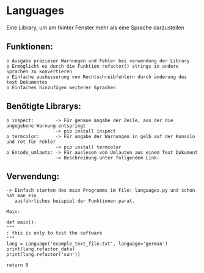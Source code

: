 # Languages
Eine Library, um am tkinter Fenster mehr als eine Sprache darzustellen

## Funktionen:
    o Ausgabe präzieser Warnungen und Fehler bei verwendung der Library
    o Ermöglicht es durch die Funktion refactor() strings in andere Sprachen zu konvertieren
    o Einfache ausbesserung von Rechtschreibfehlern durch änderung des text Dokumentes
    o Einfaches hinzufügen weiterer Sprachen

## Benötigte Librarys:
    o inspect:        -> Für genaue angabe der Zeile, aus der die angegebene Warnung entspringt
                      -> pip install inspect
    o termcolor:      -> Für angabe der Warnungen in gelb auf der Konsolo und rot für Fehler
                      -> pip install termcolor
    o Encode_umlauts: -> Für auslesen von Umlauten aus einem Text Dokument
                      -> Beschreibung unter follgendem Link:

## Verwendung:
    -> Einfach starten des main Programms im File: languages.py und schon hat man ein
       ausführliches beispiel der Funktionen parat.
    
    Main:
    
    def main():
    """
    : this is only to test the software
    """
    lang = Language('example_text_file.txt', language='german')
    print(lang.refactor_data)
    print(lang.refactor('sun'))

    return 0
    
                      
    
